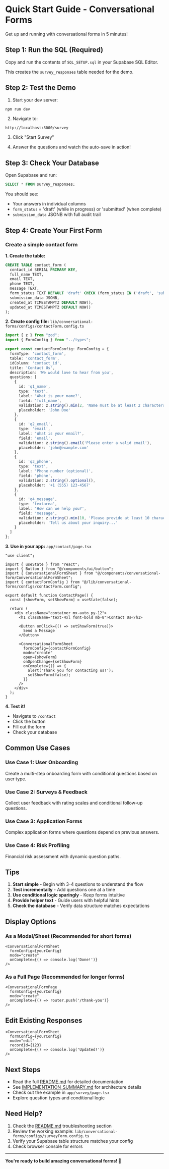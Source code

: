 # Quick Start Guide - Conversational Forms

Get up and running with conversational forms in 5 minutes!

## Step 1: Run the SQL (Required)

Copy and run the contents of `SQL_SETUP.sql` in your Supabase SQL Editor.

This creates the `survey_responses` table needed for the demo.

## Step 2: Test the Demo

1. Start your dev server:
```bash
npm run dev
```

2. Navigate to:
```
http://localhost:3000/survey
```

3. Click "Start Survey"

4. Answer the questions and watch the auto-save in action!

## Step 3: Check Your Database

Open Supabase and run:
```sql
SELECT * FROM survey_responses;
```

You should see:
- Your answers in individual columns
- `form_status` = 'draft' (while in progress) or 'submitted' (when complete)
- `submission_data` JSONB with full audit trail

## Step 4: Create Your First Form

### Create a simple contact form

**1. Create the table:**
```sql
CREATE TABLE contact_form (
  contact_id SERIAL PRIMARY KEY,
  full_name TEXT,
  email TEXT,
  phone TEXT,
  message TEXT,
  form_status TEXT DEFAULT 'draft' CHECK (form_status IN ('draft', 'submitted')),
  submission_data JSONB,
  created_at TIMESTAMPTZ DEFAULT NOW(),
  updated_at TIMESTAMPTZ DEFAULT NOW()
);
```

**2. Create config file:** `lib/conversational-forms/configs/contactForm.config.ts`
```typescript
import { z } from "zod";
import { FormConfig } from "../types";

export const contactFormConfig: FormConfig = {
  formType: 'contact_form',
  table: 'contact_form',
  idColumn: 'contact_id',
  title: 'Contact Us',
  description: 'We would love to hear from you',
  questions: [
    {
      id: 'q1_name',
      type: 'text',
      label: 'What is your name?',
      field: 'full_name',
      validation: z.string().min(2, 'Name must be at least 2 characters'),
      placeholder: 'John Doe'
    },
    {
      id: 'q2_email',
      type: 'email',
      label: 'What is your email?',
      field: 'email',
      validation: z.string().email('Please enter a valid email'),
      placeholder: 'john@example.com'
    },
    {
      id: 'q3_phone',
      type: 'text',
      label: 'Phone number (optional)',
      field: 'phone',
      validation: z.string().optional(),
      placeholder: '+1 (555) 123-4567'
    },
    {
      id: 'q4_message',
      type: 'textarea',
      label: 'How can we help you?',
      field: 'message',
      validation: z.string().min(10, 'Please provide at least 10 characters'),
      placeholder: 'Tell us about your inquiry...'
    }
  ]
};
```

**3. Use in your app:** `app/contact/page.tsx`
```tsx
"use client";

import { useState } from "react";
import { Button } from "@/components/ui/button";
import { ConversationalFormSheet } from "@/components/conversational-form/ConversationalFormSheet";
import { contactFormConfig } from "@/lib/conversational-forms/configs/contactForm.config";

export default function ContactPage() {
  const [showForm, setShowForm] = useState(false);

  return (
    <div className="container mx-auto py-12">
      <h1 className="text-4xl font-bold mb-8">Contact Us</h1>
      
      <Button onClick={() => setShowForm(true)}>
        Send a Message
      </Button>

      <ConversationalFormSheet
        formConfig={contactFormConfig}
        mode="create"
        open={showForm}
        onOpenChange={setShowForm}
        onComplete={() => {
          alert('Thank you for contacting us!');
          setShowForm(false);
        }}
      />
    </div>
  );
}
```

**4. Test it!**
- Navigate to `/contact`
- Click the button
- Fill out the form
- Check your database

## Common Use Cases

### Use Case 1: User Onboarding

Create a multi-step onboarding form with conditional questions based on user type.

### Use Case 2: Surveys & Feedback

Collect user feedback with rating scales and conditional follow-up questions.

### Use Case 3: Application Forms

Complex application forms where questions depend on previous answers.

### Use Case 4: Risk Profiling

Financial risk assessment with dynamic question paths.

## Tips

1. **Start simple** - Begin with 3-4 questions to understand the flow
2. **Test incrementally** - Add questions one at a time
3. **Use conditional logic sparingly** - Keep forms intuitive
4. **Provide helper text** - Guide users with helpful hints
5. **Check the database** - Verify data structure matches expectations

## Display Options

### As a Modal/Sheet (Recommended for short forms)
```tsx
<ConversationalFormSheet
  formConfig={yourConfig}
  mode="create"
  onComplete={() => console.log('Done!')}
/>
```

### As a Full Page (Recommended for longer forms)
```tsx
<ConversationalFormPage
  formConfig={yourConfig}
  mode="create"
  onComplete={() => router.push('/thank-you')}
/>
```

## Edit Existing Responses

```tsx
<ConversationalFormSheet
  formConfig={yourConfig}
  mode="edit"
  recordId={123}
  onComplete={() => console.log('Updated!')}
/>
```

## Next Steps

- Read the full [README.md](./README.md) for detailed documentation
- See [IMPLEMENTATION_SUMMARY.md](./IMPLEMENTATION_SUMMARY.md) for architecture details
- Check out the example in `app/survey/page.tsx`
- Explore question types and conditional logic

## Need Help?

1. Check the [README.md](./README.md) troubleshooting section
2. Review the working example: `lib/conversational-forms/configs/surveyForm.config.ts`
3. Verify your Supabase table structure matches your config
4. Check browser console for errors

---

**You're ready to build amazing conversational forms! 🚀**

